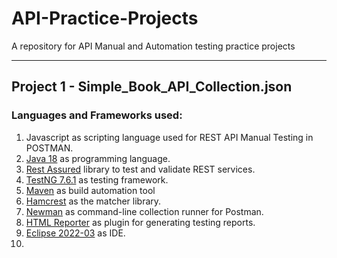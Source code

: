 # API-Practice-Projects
A repository for API Manual and Automation testing practice projects
______________________________________________________________________________________________________________________________
## Project 1 -  Simple_Book_API_Collection.json
### Languages and Frameworks used:
1. Javascript as scripting language used for REST API Manual Testing in POSTMAN.
2. [Java 18](https://www.oracle.com/java/technologies/downloads/) as programming language.
3. [Rest Assured](https://rest-assured.io/) library to test and validate REST services.
4. [TestNG 7.6.1](https://testng.org/doc/) as testing framework.
5. [Maven](https://maven.apache.org/) as build automation tool
6. [Hamcrest](http://hamcrest.org/) as the matcher library.
7. [Newman](https://www.npmjs.com/package/newman) as command-line collection runner for Postman.
8. [HTML Reporter](https://www.npmjs.com/package/html-reporter) as plugin for generating testing reports.
9. [Eclipse 2022-03](https://www.eclipse.org/downloads/packages/release/oxygen/3a/eclipse-ide-java-developers) as IDE.
10. 
 
 
